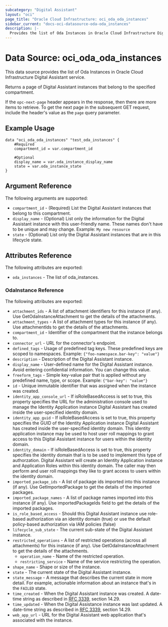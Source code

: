 ```yaml
---
subcategory: "Digital Assistant"
layout: "oci"
page_title: "Oracle Cloud Infrastructure: oci_oda_oda_instances"
sidebar_current: "docs-oci-datasource-oda-oda_instances"
description: |-
  Provides the list of Oda Instances in Oracle Cloud Infrastructure Digital Assistant service
---
```


# Data Source: oci_oda_oda_instances
This data source provides the list of Oda Instances in Oracle Cloud Infrastructure Digital Assistant service.

Returns a page of Digital Assistant instances that belong to the specified
compartment.

If the `opc-next-page` header appears in the response, then
there are more items to retrieve. To get the next page in the subsequent
GET request, include the header's value as the `page` query parameter.


## Example Usage

```hcl
data "oci_oda_oda_instances" "test_oda_instances" {
	#Required
	compartment_id = var.compartment_id

	#Optional
	display_name = var.oda_instance_display_name
	state = var.oda_instance_state
}
```

## Argument Reference

The following arguments are supported:

* `compartment_id` - (Required) List the Digital Assistant instances that belong to this compartment.
* `display_name` - (Optional) List only the information for the Digital Assistant instance with this user-friendly name. These names don't have to be unique and may change.  Example: `My new resource` 
* `state` - (Optional) List only the Digital Assistant instances that are in this lifecycle state.


## Attributes Reference

The following attributes are exported:

* `oda_instances` - The list of oda_instances.

### OdaInstance Reference

The following attributes are exported:

* `attachment_ids` - A list of attachment identifiers for this instance (if any). Use GetOdaInstanceAttachment to get the details of the attachments.
* `attachment_types` - A list of attachment types for this instance (if any). Use attachmentIds to get the details of the attachments.
* `compartment_id` - Identifier of the compartment that the instance belongs to.
* `connector_url` - URL for the connector's endpoint.
* `defined_tags` - Usage of predefined tag keys. These predefined keys are scoped to namespaces. Example: `{"foo-namespace.bar-key": "value"}` 
* `description` - Description of the Digital Assistant instance.
* `display_name` - User-defined name for the Digital Assistant instance. Avoid entering confidential information. You can change this value. 
* `freeform_tags` - Simple key-value pair that is applied without any predefined name, type, or scope. Example: `{"bar-key": "value"}` 
* `id` - Unique immutable identifier that was assigned when the instance was created.
* `identity_app_console_url` - If isRoleBasedAccess is set to true, this property specifies the URL for the administration console used to manage the Identity Application instance Digital Assistant has created inside the user-specified identity domain.
* `identity_app_guid` - If isRoleBasedAccess is set to true, this property specifies the GUID of the Identity Application instance Digital Assistant has created inside the user-specified identity domain. This identity application instance may be used to host user roll mappings to grant access to this Digital Assistant instance for users within the identity domain.
* `identity_domain` - If isRoleBasedAccess is set to true, this property specifies the identity domain that is to be used to implement this type of authorzation. Digital Assistant will create an Identity Application instance and Application Roles within this identity domain. The caller may then perform and user roll mappings they like to grant access to users within the identity domain.
* `imported_package_ids` - A list of package ids imported into this instance (if any). Use GetImportedPackage to get the details of the imported packages.
* `imported_package_names` - A list of package names imported into this instance (if any). Use importedPackageIds field to get the details of the imported packages.
* `is_role_based_access` - Should this Digital Assistant instance use role-based authorization via an identity domain (true) or use the default policy-based authorization via IAM policies (false)
* `lifecycle_sub_state` - The current sub-state of the Digital Assistant instance.
* `restricted_operations` - A list of restricted operations (across all attachments) for this instance (if any). Use GetOdaInstanceAttachment to get the details of the attachments.
	* `operation_name` - Name of the restricted operation.
	* `restricting_service` - Name of the service restricting the operation.
* `shape_name` - Shape or size of the instance.
* `state` - The current state of the Digital Assistant instance.
* `state_message` - A message that describes the current state in more detail. For example, actionable information about an instance that's in the `FAILED` state. 
* `time_created` - When the Digital Assistant instance was created. A date-time string as described in [RFC 3339](https://tools.ietf.org/rfc/rfc3339), section 14.29.
* `time_updated` - When the Digital Assistance instance was last updated. A date-time string as described in [RFC 3339](https://tools.ietf.org/rfc/rfc3339), section 14.29.
* `web_app_url` - URL for the Digital Assistant web application that's associated with the instance.

